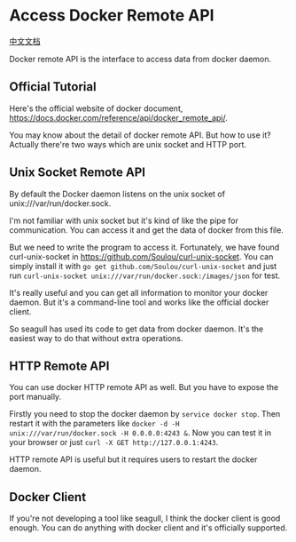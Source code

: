 
# Access Docker Remote API

[中文文档](2014-10-12-access-docker-remote-api-zh.md)

Docker remote API is the interface to access data from docker daemon.

## Official Tutorial

Here's the official website of docker document, <https://docs.docker.com/reference/api/docker_remote_api/>.

You may know about the detail of docker remote API. But how to use it? Actually there're two ways which are unix socket and HTTP port.

## Unix Socket Remote API

By default the Docker daemon listens on the unix socket of unix:///var/run/docker.sock.

I'm not familiar with unix socket but it's kind of like the pipe for communication. You can access it and get the data of docker from this file.

But we need to write the program to access it. Fortunately, we have found curl-unix-socket in <https://github.com/Soulou/curl-unix-socket>. You can simply install it with `go get github.com/Soulou/curl-unix-socket` and just run `curl-unix-socket unix:///var/run/docker.sock:/images/json` for test.

It's really useful and you can get all information to monitor your docker daemon. But it's a command-line tool and works like the official docker client.

So seagull has used its code to get data from docker daemon. It's the easiest way to do that without extra operations.

## HTTP Remote API

You can use docker HTTP remote API as well. But you have to expose the port manually.

Firstly you need to stop the docker daemon by `service docker stop`. Then restart it with the parameters like `docker -d -H unix:///var/run/docker.sock -H 0.0.0.0:4243 &`. Now you can test it in your browser or just `curl -X GET http://127.0.0.1:4243`.

HTTP remote API is useful but it requires users to restart the docker daemon.

## Docker Client

If you're not developing a tool like seagull, I think the docker client is good enough. You can do anything with docker client and it's officially supported.
